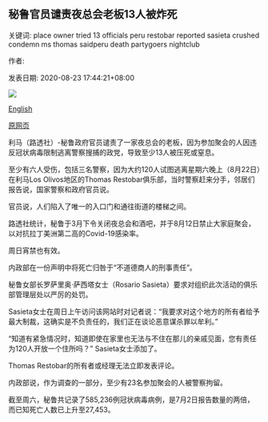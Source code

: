 ## 秘鲁官员谴责夜总会老板13人被炸死

关键词: place owner tried 13 officials peru restobar reported sasieta crushed condemn ms thomas saidperu death partygoers nightclub

作者: 

发表日期: 2020-08-23 17:44:21+08:00

![](https://www.straitstimes.com/sites/default/files/styles/x_large/public/articles/2020/08/23/yq-restb23082024.jpg?itok=03FOojYa)

[English](Peru%20officials%20condemn%20nightclub%20owner%20after%2013%20crushed%20to%20death.md)

[原网页](https://www.straitstimes.com/world/americas/13-dead-in-crush-at-peru-party-raided-over-coronavirus-violations)

利马（路透社）-秘鲁政府官员谴责了一家夜总会的老板，因为参加聚会的人因违反冠状病毒限制逃离警察搜捕的政党，导致至少13人被压死或窒息。

至少有六人受伤，包括三名警察，因为大约120人试图逃离星期六晚上（8月22日）在利马Los Olivos地区的Thomas Restobar俱乐部，当时警察赶来分手，邻居们报告说，国家警察和政府官员说。

官员说，人们陷入了唯一的入口门和通往街道的楼梯之间。

路透社统计，秘鲁于3月下令关闭夜总会和酒吧，并于8月12日禁止大家庭聚会，以对抗拉丁美洲第二高的Covid-19感染率。

周日宵禁也有效。

内政部在一份声明中将死亡归咎于“不道德商人的刑事责任”。

秘鲁女部长罗萨里奥·萨西塔女士（Rosario Sasieta）要求对组织此次活动的俱乐部管理层处以严厉的处罚。

Sasieta女士在周日上午访问该网站时对记者说：“我要求对这个地方的所有者给予最大制裁，这确实是不负责任的，我们正在谈论恶意谋杀罪以牟利。”

“知道有紧急情况时，知道即使在家里也无法与不住在那儿的亲戚见面，您有责任为120人开放一个住所吗？” Sasieta女士添加了。

Thomas Restobar的所有者或经理无法立即发表评论。

内政部说，作为调查的一部分，至少有23名参加聚会的人被警察拘留。

截至周六，秘鲁共记录了585,236例冠状病毒病例，是7月2日报告数量的两倍，而已知死亡人数已上升至27,453。